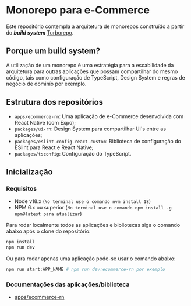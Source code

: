# Monorepo para e-Commerce

Este repositório contempla a arquitetura de monorepos construído a partir do **_build system_** [Turborepo](https://turbo.build/repo).

## Porque um build system?

A utilização de um monorepo é uma estratégia para a escabilidade da arquitetura para outras aplicações que possam compartilhar do mesmo código, tais como configuração de TypeScript, Design System e regras de negócio de dominío por exemplo.

## Estrutura dos repositórios

- `apps/ecommerce-rn`: Uma aplicação de e-Commerce desenvolvida com React Native (com Expo);
- `packages/ui-rn`: Design System para compartilhar UI's entre as aplicações;
- `packages/eslint-config-react-custom`: Biblioteca de configuração do ESlint para React e React Native;
- `packages/tsconfig`: Configuração do TypeScript.

## Inicialização

### Requisitos

- Node v18.x (`No terminal use o comando nvm install 18`)
- NPM 6.x ou superior (`No terminal use o comando npm install -g npm@latest para atualizar`)

Para rodar localmente todos as aplicações e bibliotecas siga o comando abaixo após o clone do repositório:

```bash
npm install
npm run dev
```

Ou para rodar apenas uma aplicação pode-se usar o comando abaixo:

```bash
npm run start:APP_NAME # npm run dev:ecommerce-rn por exemplo
```

### Documentações das aplicações/biblioteca

- [apps/ecommerce-rn](./apps/ecommerce-rn/README.md)
